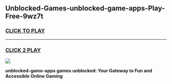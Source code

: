 
## Unblocked-Games-unblocked-game-apps-Play-Free-9wz7t
<h3>
<a href="https://premium76.site?title=unblocked-game-apps&ref=10A">CLICK TO PLAY</a></h3>
<hr>

<h3>
<a href="https://premium76.site?title=unblocked-game-apps&ref=10A">CLICK 2 PLAY</a>
  
</h3>

<a href="https://premium76.site?title=unblocked-game-apps&ref=10A"><img src="https://clearcache.store/games.png"></a>


**unblocked-game-apps games unblocked: Your Gateway to Fun and Accessible Online Gaming**
